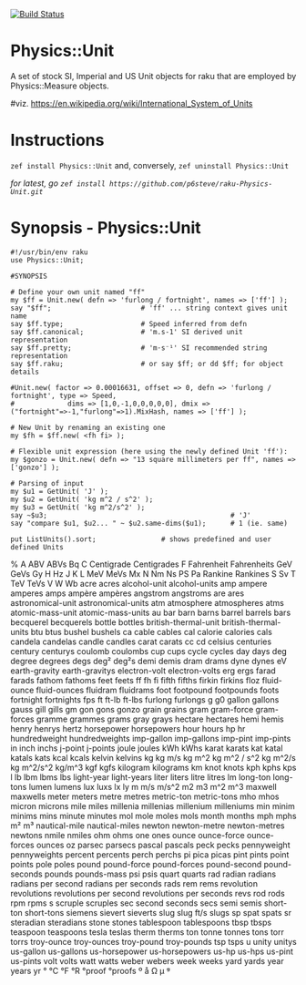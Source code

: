[![Build Status](https://travis-ci.com/p6steve/raku-Physics-Unit.svg?branch=master)](https://travis-ci.com/p6steve/raku-Physics-Unit)

# Physics::Unit
A set of stock SI, Imperial and US Unit objects for raku that are employed by Physics::Measure objects.

#viz. https://en.wikipedia.org/wiki/International_System_of_Units

# Instructions
```zef install Physics::Unit``` and, conversely, ```zef uninstall Physics::Unit```

_for latest, go ```zef install https://github.com/p6steve/raku-Physics-Unit.git```_

# Synopsis - Physics::Unit

```perl6
#!/usr/bin/env raku 
use Physics::Unit;

#SYNOPSIS

# Define your own unit named "ff" 
my $ff = Unit.new( defn => 'furlong / fortnight', names => ['ff'] );
say "$ff";                      # 'ff' ... string context gives unit name
say $ff.type;                   # Speed inferred from defn
say $ff.canonical;              # 'm.s-1' SI derived unit representation
say $ff.pretty;                 # 'm⋅s⁻¹' SI recommended string representation
say $ff.raku;                   # or say $ff; or dd $ff; for object details

#Unit.new( factor => 0.00016631, offset => 0, defn => 'furlong / fortnight', type => Speed,
#             dims => [1,0,-1,0,0,0,0,0], dmix => ("fortnight"=>-1,"furlong"=>1).MixHash, names => ['ff'] );

# New Unit by renaming an existing one 
my $fh = $ff.new( <fh fi> );

# Flexible unit expression (here using the newly defined Unit 'ff'):
my $gonzo = Unit.new( defn => "13 square millimeters per ff", names => ['gonzo'] );

# Parsing of input  
my $u1 = GetUnit( 'J' );
my $u2 = GetUnit( 'kg m^2 / s^2' );
my $u3 = GetUnit( 'kg m^2/s^2' );  
say ~$u3;                                             # 'J'
say "compare $u1, $u2... " ~ $u2.same-dims($u1);      # 1 (ie. same)

put ListUnits().sort;                # shows predefined and user defined Units
```
% A ABV ABVs Bq C Centigrade Centigrades F Fahrenheit Fahrenheits GeV GeVs Gy H Hz J K L MeV MeVs Mx N Nm Ns PS Pa Rankine Rankines S Sv T TeV TeVs V W Wb acre acres alcohol-unit alcohol-units amp ampere amperes amps ampère ampères angstrom angstroms are ares astronomical-unit astronomical-units atm atmosphere atmospheres atms atomic-mass-unit atomic-mass-units au bar barn barns barrel barrels bars becquerel becquerels bottle bottles british-thermal-unit british-thermal-units btu btus bushel bushels ca cable cables cal calorie calories cals candela candelas candle candles carat carats cc cd celsius centuries century centurys coulomb coulombs cup cups cycle cycles day days deg degree degrees degs deg² deg²s demi demis dram drams dyne dynes eV earth-gravity earth-gravitys electron-volt electron-volts erg ergs farad farads fathom fathoms feet feets ff fh fi fifth fifths firkin firkins floz fluid-ounce fluid-ounces fluidram fluidrams foot footpound footpounds foots fortnight fortnights fps ft ft-lb ft-lbs furlong furlongs g g0 gallon gallons gauss gill gills gm gon gons gonzo grain grains gram gram-force gram-forces gramme grammes grams gray grays hectare hectares hemi hemis henry henrys hertz horsepower horsepowers hour hours hp hr hundredweight hundredweights imp-gallon imp-gallons imp-pint imp-pints in inch inchs j-point j-points joule joules kWh kWhs karat karats kat katal katals kats kcal kcals kelvin kelvins kg kg m/s kg m^2 kg m^2 / s^2 kg m^2/s kg m^2/s^2 kg/m^3 kgf kgfs kilogram kilograms km knot knots kph kphs kps l lb lbm lbms lbs light-year light-years liter liters litre litres lm long-ton long-tons lumen lumens lux luxs lx ly m m/s m/s^2 m2 m3 m^2 m^3 maxwell maxwells meter meters metre metres metric-ton metric-tons mho mhos micron microns mile miles millenia millenias millenium milleniums min minim minims mins minute minutes mol mole moles mols month months mph mphs m² m³ nautical-mile nautical-miles newton newton-metre newton-metres newtons nmile nmiles ohm ohms one ones ounce ounce-force ounce-forces ounces oz parsec parsecs pascal pascals peck pecks pennyweight pennyweights percent percents perch perchs pi pica picas pint pints point points pole poles pound pound-force pound-forces pound-second pound-seconds pounds pounds-mass psi psis quart quarts rad radian radians radians per second radians per seconds rads rem rems revolution revolutions revolutions per second revolutions per seconds revs rod rods rpm rpms s scruple scruples sec second seconds secs semi semis short-ton short-tons siemens sievert sieverts slug slug ft/s slugs sp spat spats sr steradian steradians stone stones tablespoon tablespoons tbsp tbsps teaspoon teaspoons tesla teslas therm therms ton tonne tonnes tons torr torrs troy-ounce troy-ounces troy-pound troy-pounds tsp tsps u unity unitys us-gallon us-gallons us-horsepower us-horsepowers us-hp us-hps us-pint us-pints volt volts watt watts weber webers week weeks yard yards year years yr ° °C °F °R °proof °proofs º å Ω μ ᵍ
